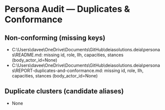 # Persona Audit — Duplicates & Conformance

## Non-conforming (missing keys)
- C:\Users\davee\OneDrive\Documents\GitHub\deiasolutions\.deia\personas\README.md: missing id, role, llh, capacities, stances (body_actor_id=None)
- C:\Users\davee\OneDrive\Documents\GitHub\deiasolutions\.deia\personas\REPORT-duplicates-and-conformance.md: missing id, role, llh, capacities, stances (body_actor_id=None)

## Duplicate clusters (candidate aliases)
- None